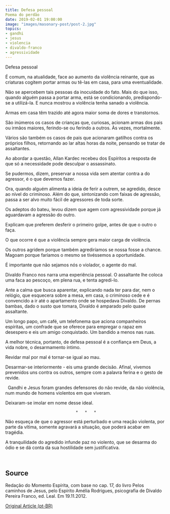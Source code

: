 ```yaml
---
title: Defesa pessoal
Poema do perdão
date: 2019-02-01 19:00:00
image: "images/masonary-post/post-2.jpg"
topics: 
- gandhi
- jesus
- violencia
- divaldo-franco
- agressividade
---
```


Defesa pessoal

É comum, na atualidade, face ao aumento da violência reinante, que as criaturas
cogitem portar armas ou tê-las em casa, para uma eventualidade.

Não se apercebem tais pessoas da inocuidade do fato. Mais do que isso, quando
alguém passa a portar arma, está se condicionando, predispondo-se a utilizá-la.
E nunca mostrou a violência tenha sanado a violência.

Armas em casa têm trazido até agora maior soma de dores e transtornos.

São inúmeros os casos de crianças que, curiosas, acionam armas dos pais ou
irmãos maiores, ferindo-se ou ferindo a outros. Às vezes, mortalmente.

Vários são também os casos de pais que acionaram gatilhos contra os próprios
filhos, retornando ao lar altas horas da noite, pensando se tratar de
assaltantes.

Ao abordar a questão, Allan Kardec recebeu dos Espíritos a resposta de que só a
necessidade pode desculpar o assassinato.

Se pudermos, dizem, preservar a nossa vida sem atentar contra a do agressor, é
o que devemos fazer.

Ora, quando alguém alimenta a ideia de ferir a outrem, se agredido, desce ao
nível do criminoso. Além do que, sintonizando com faixas de agressão, passa a
ser alvo muito fácil de agressores de toda sorte.

Os adeptos do bateu, levou dizem que agem com agressividade porque já
aguardavam a agressão do outro.

Explicam que preferem desferir o primeiro golpe, antes de que o outro o faça.

O que ocorre é que a violência sempre gera maior carga de violência.

Os outros agridem porque também agrediríamos se nossa fosse a chance. Magoam
porque faríamos o mesmo se tivéssemos a oportunidade.

É importante que não sejamos nós o violador, o agente do mal.

Divaldo Franco nos narra uma experiência pessoal. O assaltante lhe coloca uma
faca ao pescoço, em plena rua, e tenta agredi-lo.

Ante a calma que busca aparentar, explicando nada ter para dar, nem o relógio,
que esquecera sobre a mesa, em casa, o criminoso cede e é convencido a ir até o
apartamento onde se hospedava Divaldo. De pernas bambas, dado o susto que
tomara, Divaldo é amparado pelo quase assaltante.

Um longo papo, um café, um telefonema que aciona companheiros espíritas, um
confrade que se oferece para empregar o rapaz em desespero e eis um amigo
conquistado. Um bandido a menos nas ruas.

A melhor técnica, portanto, de defesa pessoal é a confiança em Deus, a vida
nobre, o desarmamento íntimo.

Revidar mal por mal é tornar-se igual ao mau.

Desarmar-se interiormente - eis uma grande decisão. Afinal, vivemos prevenidos
uns contra os outros, sempre com a palavra ferina e o gesto de revide.

  Gandhi e Jesus foram grandes defensores do não revide, da não violência, num
mundo de homens violentos em que viveram.

Deixaram-se imolar em nome desse ideal.

                                   *   *   *

Não esqueça de que o agressor está perturbado e uma reação violenta, por parte
da vítima, somente agravará a situação, que poderá acabar em tragédia.

A tranquilidade do agredido infunde paz no violento, que se desarma do ódio e
se dá conta da sua hostilidade sem justificativa.

 
## Source
Redação do Momento Espírita, com base no cap. 17, do livro Pelos
caminhos de Jesus, pelo Espírito Amélia Rodrigues, psicografia de Divaldo
Pereira Franco, ed. Leal.
Em 19.11.2012.


[Original Article (pt-BR)](http://www.momento.com.br/pt/ler_texto.php?id=3670)


